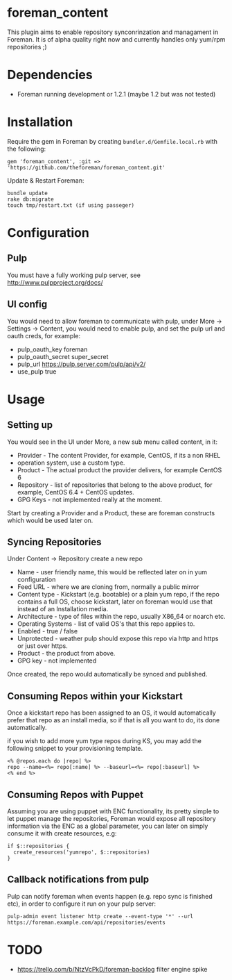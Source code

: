 # foreman\_content

This plugin aims to enable repository synconrinzation and managament in Foreman. It is of alpha quality
right now and currently handles only yum/rpm repositories ;)

# Dependencies

* Foreman running development or 1.2.1 (maybe 1.2 but was not tested)

# Installation

Require the gem in Foreman by creating `bundler.d/Gemfile.local.rb` with the
following:

```
gem 'foreman_content', :git => 'https://github.com/theforeman/foreman_content.git'
```

Update & Restart Foreman:
```
bundle update
rake db:migrate
touch tmp/restart.txt (if using passeger)
```

# Configuration

## Pulp

You must have a fully working pulp server, see http://www.pulpproject.org/docs/

## UI config

You would need to allow foreman to communicate with pulp, under More ->
Settings -> Content, you would need to enable pulp, and set the pulp url and
oauth creds, for example:

  * pulp_oauth_key  foreman
  * pulp_oauth_secret super_secret
  * pulp_url  https://pulp.server.com/pulp/api/v2/
  * use_pulp  true

# Usage

## Setting up

You would see in the UI under More, a new sub menu called content, in it:

* Provider - The content Provider, for example, CentOS, if its a non RHEL
* operation system, use a custom type.
* Product  - The actual product the provider delivers, for example CentOS 6
* Repository - list of repositories that belong to the above product, for
example, CentOS 6.4 + CentOS updates.
* GPG Keys - not implemented really at the moment.

Start by creating a Provider and a Product, these are foreman constructs which
would be used later on.

## Syncing Repositories

Under Content -> Repository create a new repo

* Name - user friendly name, this would be reflected later on in yum configuration
* Feed URL - where we are cloning from, normally a public mirror
* Content type - Kickstart (e.g. bootable) or a plain yum repo, if the repo
contains a full OS, choose kickstart, later on foreman would use that instead
of an Installation media.
* Architecture - type of files within the repo, usually X86_64 or noarch etc.
* Operating Systems - list of valid OS's that this repo applies to.
* Enabled - true / false
* Unprotected - weather pulp should expose this repo via http and https or just
  over https.
* Product - the product from above.
* GPG key - not implemented

Once created, the repo would automatically be synced and published.

## Consuming Repos within your Kickstart

Once a kickstart repo has been assigned to an OS, it would automatically prefer
that repo as an install media, so if that is all you want to do, its done
automatically.

if you wish to add more yum type repos during KS, you may add the following
snippet to your provisioning template.

```erb
<% @repos.each do |repo| %>
repo --name=<%= repo[:name] %> --baseurl=<%= repo[:baseurl] %>
<% end %>
```

## Consuming Repos with Puppet

Assuming you are using puppet with ENC functionality, its pretty simple to
let puppet manage the repositories, Foreman would expose all repository
information via the ENC as a global parameter, you can later on simply consume
it with create resources, e.g:

```puppet
if $::repositories {
  create_resources('yumrepo', $::repositories)
}
```

## Callback notifications from pulp

Pulp can notify foreman when events happen (e.g. repo sync is finished etc), in
order to configure it run on your pulp server:

```
pulp-admin event listener http create --event-type '*' --url https://foreman.example.com/api/repositories/events
```

# TODO

* https://trello.com/b/NtzVcPkD/foreman-backlog
filter engine spike
